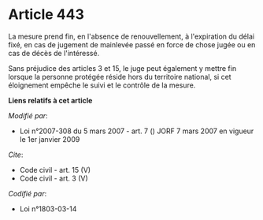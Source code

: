 # Article 443

La mesure prend fin, en l'absence de renouvellement, à l'expiration du délai fixé, en cas de jugement de mainlevée passé en
force de chose jugée ou en cas de décès de l'intéressé. 

Sans préjudice des articles 3 et 15, le juge peut également y mettre fin lorsque la personne protégée réside hors du
territoire national, si cet éloignement empêche le suivi et le contrôle de la mesure.

**Liens relatifs à cet article**

_Modifié par_:

  - Loi n°2007-308 du 5 mars 2007 - art. 7 () JORF 7 mars 2007 en vigueur le 1er janvier 2009

_Cite_:

  - Code civil - art. 15 (V)
  - Code civil - art. 3 (V)

_Codifié par_:

  - Loi n°1803-03-14
